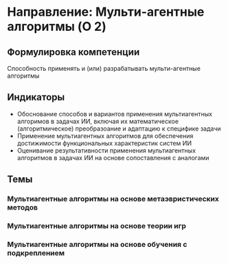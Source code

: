 # Направление: Мульти-агентные алгоритмы (O 2)
## Формулировка компетенции
Способность применять и (или) разрабатывать мульти-агентные алгоритмы
## Индикаторы
* Обоснование способов и вариантов применения мультиагентных алгоримов в задачах ИИ, включая их математическое (алгоритмическое) преобразоание и адаптацию к специфике задачи
* Применение мультиагентных алгоритмов для обеспечения достижимости функциональных характеристик систем ИИ
* Оценивание результативности применения мультиагентных алгоритмов в задачах ИИ на основе сопоставления с аналогами
## Темы
### Мультиагентные алгоритмы на основе метаэвристических методов
### Мультиагентные алгоритмы на основе теории игр
### Мультиагентные алгоритмы на основе обучения с подкреплением

